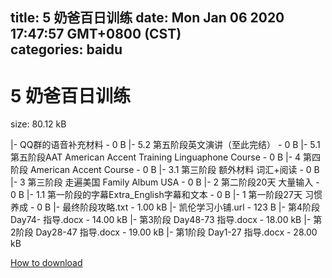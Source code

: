 
title: 5 奶爸百日训练
date: Mon Jan 06 2020 17:47:57 GMT+0800 (CST)    
categories: baidu
---

# 5 奶爸百日训练
size: 80.12 kB
 
 
|- QQ群的语音补充材料 - 0 B
|- 5.2 第五阶段英文演讲（至此完结） - 0 B
|- 5.1 第五阶段AAT American Accent Training Linguaphone Course - 0 B
|- 4 第四阶段 American Accent Course - 0 B
|- 3.1 第三阶段 额外材料 词汇+阅读 - 0 B
|- 3 第三阶段 走遍美国 Family Album USA - 0 B
|- 2 第二阶段20天 大量输入 - 0 B
|- 1.1 第一阶段的字幕Extra_English字幕和文本 - 0 B
|- 1 第一阶段27天 习惯养成 - 0 B
|- 最终阶段攻略.txt - 1.00 kB
|- 凯伦学习小铺.url - 123 B
|- 第4阶段 Day74- 指导.docx - 14.00 kB
|- 第3阶段 Day48-73 指导.docx - 18.00 kB
|- 第2阶段 Day28-47 指导.docx - 19.00 kB
|- 第1阶段 Day1-27 指导.docx - 28.00 kB

[How to download](https://bpcam.bemobtrk.com/go/2ceec3aa-1ca2-46d6-b9ff-aaa5c184517c?jno=2239)